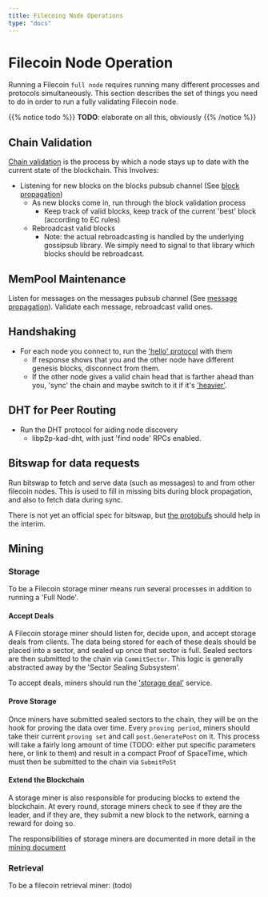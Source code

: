 ```yaml
---
title: Filecoing Node Operations
type: "docs"
---
```


# Filecoin Node Operation

Running a Filecoin `full node` requires running many different processes and protocols simultaneously. This section describes the set of things you need to do in order to run a fully validating Filecoin node.


{{% notice todo %}}
**TODO**: elaborate on all this, obviously
{{% /notice %}}

## Chain Validation

[Chain validation](validation.md) is the process by which a node stays up to date with the current state of the blockchain. This Involves:
- Listening for new blocks on the blocks pubsub channel (See [block propagation](data-propagation.md#block-propagation))
  - As new blocks come in, run through the block validation process
    - Keep track of valid blocks, keep track of the current 'best' block (according to EC rules)
  - Rebroadcast valid blocks
    - Note: the actual rebroadcasting is handled by the underlying gossipsub library. We simply need to signal to that library which blocks should be rebroadcast.

## MemPool Maintenance

Listen for messages on the messages pubsub channel (See [message propagation](data-propagation.md#message-propagation)). Validate each message, rebroadcast valid ones.

## Handshaking

- For each node you connect to, run the ['hello' protocol](network-protocols.md#hello-handshake) with them
  - If response shows that you and the other node have different genesis blocks, disconnect from them.
  - If the other node gives a valid chain head that is farther ahead than you, 'sync' the chain and maybe switch to it if it's ['heavier'](expected-consensus.md#chain-weighing).

## DHT for Peer Routing

- Run the DHT protocol for aiding node discovery
  - libp2p-kad-dht, with just 'find node' RPCs enabled.

## Bitswap for data requests

Run bitswap to fetch and serve data (such as messages) to and from other filecoin nodes. This is used to fill in missing bits during block propagation, and also to fetch data during sync.

There is not yet an official spec for bitswap, but [the protobufs](https://github.com/ipfs/go-bitswap/blob/master/message/pb/message.proto) should help in the interim.

## Mining

### Storage

To be a Filecoin storage miner means run several processes in addition to running a 'Full Node'.

#### Accept Deals

A Filecoin storage miner should listen for, decide upon, and accept storage deals from clients. The data being stored for each of these deals should be placed into a sector, and sealed up once that sector is full. Sealed sectors are then submitted to the chain via `CommitSector`. This logic is generally abstracted away by the 'Sector Sealing Subsystem'.

To accept deals, miners should run the ['storage deal'](network-protocols.md#storage-deal) service.

#### Prove Storage

Once miners have submitted sealed sectors to the chain, they will be on the hook for proving the data over time. Every `proving period`, miners should take their current `proving set` and call `post.GeneratePost` on it. This process will take a fairly long amount of time (TODO: either put specific parameters here, or link to them) and result in a compact Proof of SpaceTime, which must then be submitted to the chain via `SubmitPoSt`

#### Extend the Blockchain

A storage miner is also responsible for producing blocks to extend the blockchain. At every round, storage miners check to see if they are the leader, and if they are, they submit a new block to the network, earning a reward for doing so.

The responsibilities of storage miners are documented in more detail in the [mining document](mining.md)

### Retrieval

To be a filecoin retrieval miner: (todo)
